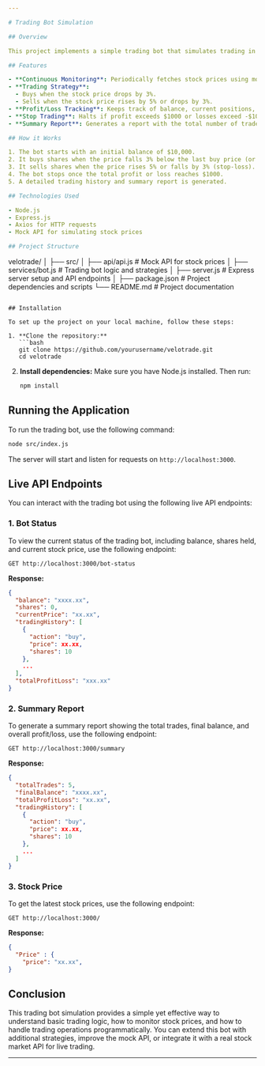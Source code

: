 ```yaml
---

# Trading Bot Simulation

## Overview

This project implements a simple trading bot that simulates trading in a hypothetical stock market. The bot monitors stock prices, executes trades based on prelkdefined strategies, and tracks its performance metrics, including profit/loss. It serves as a practical example of how to handle stock trading logic programmatically.

## Features

- **Continuous Monitoring**: Periodically fetches stock prices using mock data.
- **Trading Strategy**:
  - Buys when the stock price drops by 3%.
  - Sells when the stock price rises by 5% or drops by 3%.
- **Profit/Loss Tracking**: Keeps track of balance, current positions, and overall profit/loss.
- **Stop Trading**: Halts if profit exceeds $1000 or losses exceed -$1000.
- **Summary Report**: Generates a report with the total number of trades, final balance, and overall profit/loss.

## How it Works

1. The bot starts with an initial balance of $10,000.
2. It buys shares when the price falls 3% below the last buy price (or at the first opportunity).
3. It sells shares when the price rises 5% or falls by 3% (stop-loss).
4. The bot stops once the total profit or loss reaches $1000.
5. A detailed trading history and summary report is generated.

## Technologies Used

- Node.js
- Express.js
- Axios for HTTP requests
- Mock API for simulating stock prices

## Project Structure

```
velotrade/
│
├── src/
│   ├── api/api.js           # Mock API for stock prices
│   ├── services/bot.js           # Trading bot logic and strategies
│   ├── server.js        # Express server setup and API endpoints
│
├── package.json         # Project dependencies and scripts
└── README.md            # Project documentation
```

## Installation

To set up the project on your local machine, follow these steps:

1. **Clone the repository:**
   ```bash
   git clone https://github.com/yourusername/velotrade.git
   cd velotrade
   ```

2. **Install dependencies:**
   Make sure you have Node.js installed. Then run:
   ```bash
   npm install
   ```

## Running the Application

To run the trading bot, use the following command:

```bash
node src/index.js
```

The server will start and listen for requests on `http://localhost:3000`.

## Live API Endpoints

You can interact with the trading bot using the following live API endpoints:

### 1. Bot Status

To view the current status of the trading bot, including balance, shares held, and current stock price, use the following endpoint:

```http
GET http://localhost:3000/bot-status
```

**Response:**
```json
{
  "balance": "xxxx.xx",
  "shares": 0,
  "currentPrice": "xx.xx",
  "tradingHistory": [
    {
      "action": "buy",
      "price": xx.xx,
      "shares": 10
    },
    ...
  ],
  "totalProfitLoss": "xxx.xx"
}
```

### 2. Summary Report

To generate a summary report showing the total trades, final balance, and overall profit/loss, use the following endpoint:

```http
GET http://localhost:3000/summary
```

**Response:**
```json
{
  "totalTrades": 5,
  "finalBalance": "xxxx.xx",
  "totalProfitLoss": "xx.xx",
  "tradingHistory": [
    {
      "action": "buy",
      "price": xx.xx,
      "shares": 10
    },
    ...
  ]
}
```

### 3. Stock Price

To get the latest stock prices, use the following endpoint:

```http
GET http://localhost:3000/
```

**Response:**
```json
{
  "Price" : {
    "price": "xx.xx",
}
```

## Conclusion

This trading bot simulation provides a simple yet effective way to understand basic trading logic, how to monitor stock prices, and how to handle trading operations programmatically. You can extend this bot with additional strategies, improve the mock API, or integrate it with a real stock market API for live trading.

---
```

